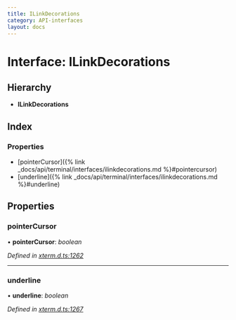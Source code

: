 ```yaml
---
title: ILinkDecorations
category: API-interfaces
layout: docs
---
```



# Interface: ILinkDecorations

## Hierarchy

* **ILinkDecorations**

## Index

### Properties

* [pointerCursor]({% link _docs/api/terminal/interfaces/ilinkdecorations.md %}#pointercursor)
* [underline]({% link _docs/api/terminal/interfaces/ilinkdecorations.md %}#underline)

## Properties

###  pointerCursor

• **pointerCursor**: *boolean*

*Defined in [xterm.d.ts:1262](https://github.com/xtermjs/xterm.js/blob/5.1.0/typings/xterm.d.ts#L1262)*

___

###  underline

• **underline**: *boolean*

*Defined in [xterm.d.ts:1267](https://github.com/xtermjs/xterm.js/blob/5.1.0/typings/xterm.d.ts#L1267)*
